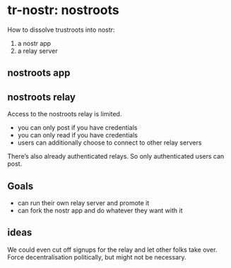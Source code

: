 # tr-nostr: nostroots

How to dissolve trustroots into nostr:

1. a nostr app
2. a relay server

## nostroots app 


## nostroots relay

Access to the nostroots relay is limited.

- you can only post if you have credentials
- you can only read if you have credentials
- users can additionally choose to connect to other relay servers


There’s also already authenticated relays. So only authenticated users can post.


## Goals

- can run their own relay server and promote it
- can fork the nostr app and do whatever they want with it

## ideas

We could even cut off signups for the relay and let other folks take over. Force decentralisation politically, but might not be necessary.




